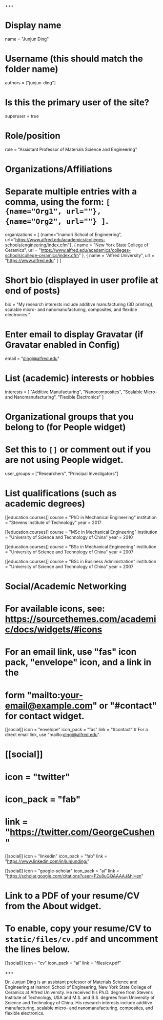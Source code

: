 +++
# Display name
name = "Junjun Ding"

# Username (this should match the folder name)
authors = ["junjun-ding"]

# Is this the primary user of the site?
superuser = true

# Role/position
role = "Assistant Professor of Materials Science and Engineering"

# Organizations/Affiliations
#   Separate multiple entries with a comma, using the form: `[ {name="Org1", url=""}, {name="Org2", url=""} ]`.
organizations = [ {name="Inamori School of Engineering", url="https://www.alfred.edu/academics/colleges-schools/engineering/index.cfm"}, { name = "New York State College of Ceramics", url = "https://www.alfred.edu/academics/colleges-schools/college-ceramics/index.cfm" }, { name = "Alfred University", url = "https://www.alfred.edu" }  ]

# Short bio (displayed in user profile at end of posts)
bio = "My research interests include additive manufacturing (3D printing), scalable micro- and nanomanufacturing, composites, and flexible electronics."

# Enter email to display Gravatar (if Gravatar enabled in Config)
email = "dingj@alfred.edu"

# List (academic) interests or hobbies
interests = [
  "Additive Manufacturing",
  "Nanocomposites",
  "Scalable Micro- and Nanomanufacturing",
  "Flexible Electronics"
]

# Organizational groups that you belong to (for People widget)
#   Set this to `[]` or comment out if you are not using People widget.
user_groups = ["Researchers", "Principal Investigators"]

# List qualifications (such as academic degrees)
[[education.courses]]
  course = "PhD in Mechanical Engineering"
  institution = "Stevens Institute of Technology"
  year = 2017

[[education.courses]]
  course = "MSc in Mechanical Engineering"
  institution = "University of Science and Technology of China"
  year = 2010

[[education.courses]]
  course = "BSc in Mechanical Engineering"
  institution = "University of Science and Technology of China"
  year = 2007
  
[[education.courses]]
  course = "BSc in Business Administration"
  institution = "University of Science and Technology of China"
  year = 2007
  
# Social/Academic Networking
# For available icons, see: https://sourcethemes.com/academic/docs/widgets/#icons
#   For an email link, use "fas" icon pack, "envelope" icon, and a link in the
#   form "mailto:your-email@example.com" or "#contact" for contact widget.

[[social]]
  icon = "envelope"
  icon_pack = "fas"
  link = "#contact"  # For a direct email link, use "mailto:dingj@alfred.edu".

# [[social]]
#  icon = "twitter"
#  icon_pack = "fab"
#  link = "https://twitter.com/GeorgeCushen"


[[social]]
  icon = "linkedin"
  icon_pack = "fab"
  link = "https://www.linkedin.com/in/junjunding/"
  
[[social]]
  icon = "google-scholar"
  icon_pack = "ai"
  link = "https://scholar.google.com/citations?user=F2u8uGQAAAAJ&hl=en"



# Link to a PDF of your resume/CV from the About widget.
# To enable, copy your resume/CV to `static/files/cv.pdf` and uncomment the lines below.
 [[social]]
   icon = "cv"
   icon_pack = "ai"
   link = "files/cv.pdf"

+++

Dr. Junjun Ding is an assistant professor of Materials Science and Engineering at Inamori School of Engineering, New York State College of Ceramics at Alfred University. He received his Ph.D. degree from Stevens Institute of Technology, USA and M.S. and B.S. degrees from University of Science and Technology of China. His research interests include additive manufacturing, scalable micro- and nanomanufacturing, composites, and flexible electronics.

